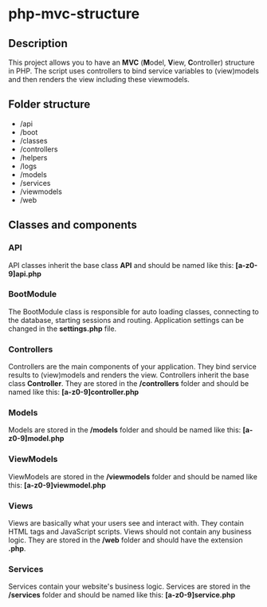 # php-mvc-structure

## Description
This project allows you to have an **MVC** (**M**odel, **V**iew, **C**ontroller) structure in PHP.
The script uses controllers to bind service variables to (view)models and then renders the view including these viewmodels.

## Folder structure
* /api
* /boot
* /classes
* /controllers
* /helpers
* /logs
* /models
* /services
* /viewmodels
* /web

## Classes and components
### API

API classes inherit the base class __API__ and should be named like this: **[a-z0-9]api.php**

### BootModule
The BootModule class is responsible for auto loading classes, connecting to the database, starting sessions and routing. Application settings can be changed in the **settings.php** file.

### Controllers
Controllers are the main components of your application. They bind service results to (view)models and renders the view.
Controllers inherit the base class __Controller__.
They are stored in the __/controllers__ folder and should be named like this: **[a-z0-9]controller.php**

### Models
Models are stored in the __/models__ folder and should be named like this: **[a-z0-9]model.php**

### ViewModels
ViewModels are stored in the __/viewmodels__ folder and should be named like this: **[a-z0-9]viewmodel.php**

### Views
Views are basically what your users see and interact with. They contain HTML tags and JavaScript scripts. Views should not contain any business logic.
They are stored in the __/web__ folder and should have the extension **.php**.

### Services
Services contain your website's business logic.
Services are stored in the __/services__ folder and should be named like this: **[a-z0-9]service.php**